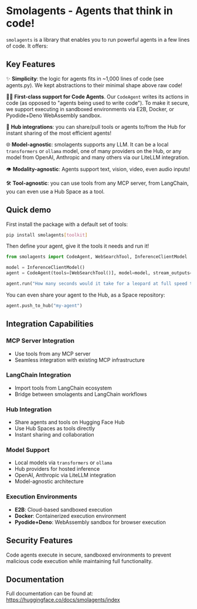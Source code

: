# Smolagents - Agents that think in code!

`smolagents` is a library that enables you to run powerful agents in a few lines of code. It offers:

## Key Features

✨ **Simplicity**: the logic for agents fits in ~1,000 lines of code (see agents.py). We kept abstractions to their minimal shape above raw code!

🧑‍💻 **First-class support for Code Agents**. Our `CodeAgent` writes its actions in code (as opposed to "agents being used to write code"). To make it secure, we support executing in sandboxed environments via E2B, Docker, or Pyodide+Deno WebAssembly sandbox.

🤗 **Hub integrations**: you can share/pull tools or agents to/from the Hub for instant sharing of the most efficient agents!

🌐 **Model-agnostic**: smolagents supports any LLM. It can be a local `transformers` or `ollama` model, one of many providers on the Hub, or any model from OpenAI, Anthropic and many others via our LiteLLM integration.

👁️ **Modality-agnostic**: Agents support text, vision, video, even audio inputs!

🛠️ **Tool-agnostic**: you can use tools from any MCP server, from LangChain, you can even use a Hub Space as a tool.

## Quick demo

First install the package with a default set of tools:

```bash
pip install smolagents[toolkit]
```

Then define your agent, give it the tools it needs and run it!

```python
from smolagents import CodeAgent, WebSearchTool, InferenceClientModel

model = InferenceClientModel()
agent = CodeAgent(tools=[WebSearchTool()], model=model, stream_outputs=True)

agent.run("How many seconds would it take for a leopard at full speed to run through Pont des Arts?")
```

You can even share your agent to the Hub, as a Space repository:

```python
agent.push_to_hub("my-agent")
```

## Integration Capabilities

### MCP Server Integration
- Use tools from any MCP server
- Seamless integration with existing MCP infrastructure

### LangChain Integration  
- Import tools from LangChain ecosystem
- Bridge between smolagents and LangChain workflows

### Hub Integration
- Share agents and tools on Hugging Face Hub
- Use Hub Spaces as tools directly
- Instant sharing and collaboration

### Model Support
- Local models via `transformers` or `ollama`
- Hub providers for hosted inference
- OpenAI, Anthropic via LiteLLM integration
- Model-agnostic architecture

### Execution Environments
- **E2B**: Cloud-based sandboxed execution
- **Docker**: Containerized execution environment
- **Pyodide+Deno**: WebAssembly sandbox for browser execution

## Security Features

Code agents execute in secure, sandboxed environments to prevent malicious code execution while maintaining full functionality.

## Documentation

Full documentation can be found at: https://huggingface.co/docs/smolagents/index